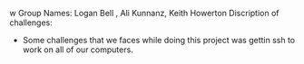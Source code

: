 w
Group Names: Logan Bell , Ali Kunnanz, Keith Howerton
Discription of challenges:
- Some challenges that we faces while doing this project was gettin ssh to work on all of our computers. 
